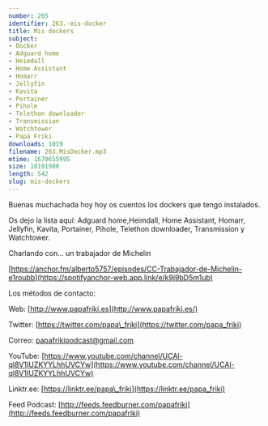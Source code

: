 ```yaml
---
number: 265
identifier: 263.-mis-docker
title: Mis dockers
subject:
- Docker
- Adguard home
- Heimdall
- Home Assistant
- Homarr
- Jellyfin
- Kavita
- Portainer
- Pihole
- Telethon downloader
- Transmission
- Watchtower
- Papá Friki
downloads: 1019
filename: 263.MisDocker.mp3
mtime: 1670655995
size: 10191980
length: 542
slug: mis-dockers
---
```

Buenas muchachada hoy hoy os cuentos los dockers que tengo instalados.

Os dejo la lista aquí: Adguard home,Heimdall, Home Assistant, Homarr, Jellyfin, Kavita, Portainer, Pihole, Telethon downloader, Transmission y Watchtower.

Charlando con... un trabajador de Michelin

[https://anchor.fm/alberto5757/episodes/CC-Trabajador-de-Michelin-e1roubb](https://spotifyanchor-web.app.link/e/k9j9bD5m1ub)  

Los métodos de contacto:  

Web: [http://www.papafriki.es](http://www.papafriki.es/)  

Twitter: [https://twitter.com/papa\_friki](https://twitter.com/papa_friki)

Correo: [papafrikipodcast@gmail.com](https://archive.org/details/papafrikipodast@gmail.com)

YouTube: [https://www.youtube.com/channel/UCAl-ql8V1IUZKYYLhhUVCYw](https://www.youtube.com/channel/UCAl-ql8V1IUZKYYLhhUVCYw)  

Linktr.ee: [https://linktr.ee/papa\_friki](https://linktr.ee/papa_friki)  

Feed Podcast: [http://feeds.feedburner.com/papafriki](http://feeds.feedburner.com/papafriki)